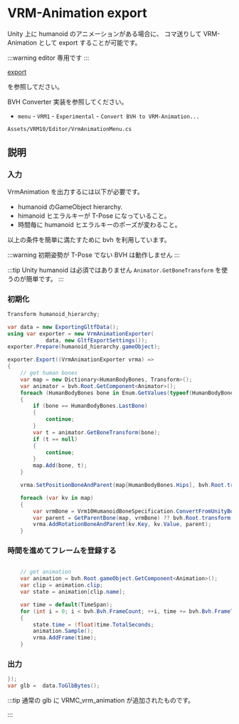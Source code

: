 # VRM-Animation export

Unity 上に humanoid のアニメーションがある場合に、
コマ送りして VRM-Animation として export することが可能です。

:::warning editor 専用です
:::

[export](/vrma/univrm-vrma/vrma-export)

を参照してださい。

BVH Converter 実装を参照してください。

- `menu` - `VRM1` - `Experimental` - `Convert BVH to VRM-Animation...`

`Assets/VRM10/Editor/VrmAnimationMenu.cs`

## 説明

### 入力

VrmAnimation を出力するには以下が必要です。

- humanoid のGameObject hierarchy.
- himanoid ヒエラルキーが T-Pose になっていること。
- 時間毎に humanoid ヒエラルキーのポーズが変わること。

以上の条件を簡単に満たすために bvh を利用しています。

:::warning
初期姿勢が T-Pose でない BVH は動作しません
:::

:::tip Unity humanoid は必須ではありません
`Animator.GetBoneTransform` を使うのが簡単です。
:::

### 初期化

```cs title="VRM Animation exporter 使用手順"
Transform humanoid_hierarchy;

var data = new ExportingGltfData();
using var exporter = new VrmAnimationExporter(
            data, new GltfExportSettings());
exporter.Prepare(humanoid_hierarchy.gameObject);
```

```cs title="VRM Animation exporter 使用手順"
exporter.Export((VrmAnimationExporter vrma) =>
{
    // get human bones
    var map = new Dictionary<HumanBodyBones, Transform>();
    var animator = bvh.Root.GetComponent<Animator>();
    foreach (HumanBodyBones bone in Enum.GetValues(typeof(HumanBodyBones)))
    {
        if (bone == HumanBodyBones.LastBone)
        {
            continue;
        }
        var t = animator.GetBoneTransform(bone);
        if (t == null)
        {
            continue;
        }
        map.Add(bone, t);
    }

    vrma.SetPositionBoneAndParent(map[HumanBodyBones.Hips], bvh.Root.transform);

    foreach (var kv in map)
    {
        var vrmBone = Vrm10HumanoidBoneSpecification.ConvertFromUnityBone(kv.Key);
        var parent = GetParentBone(map, vrmBone) ?? bvh.Root.transform;
        vrma.AddRotationBoneAndParent(kv.Key, kv.Value, parent);
    }
```

### 時間を進めてフレームを登録する

```cs

    // get animation
    var animation = bvh.Root.gameObject.GetComponent<Animation>();
    var clip = animation.clip;
    var state = animation[clip.name];

    var time = default(TimeSpan);
    for (int i = 0; i < bvh.Bvh.FrameCount; ++i, time += bvh.Bvh.FrameTime)
    {
        state.time = (float)time.TotalSeconds;
        animation.Sample();
        vrma.AddFrame(time);
    }
```

### 出力

```cs
});
var glb =  data.ToGlbBytes();
```

:::tip
通常の glb に VRMC_vrm_animation が追加されたものです。

:::
